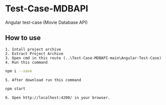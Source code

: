 # Test-Case-MDBAPI
Angular test-case (Movie Database API)

## How to use
    1. Intall project archive
    2. Extract Project Archive
    3. Open cmd in this route (..\Test-Case-MDBAPI-main\Angular-Test-Case)
    4. Run this command
```bash
npm i --save
```
    5. After download run this command
```bash
npm start
```
    6. Open http://localhost:4200/ in your browser.
